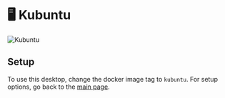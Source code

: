 # 🖥️ Kubuntu
![Kubuntu](https://i.imgur.com/LfRBYXt.png)

## Setup
To use this desktop, change the docker image tag to `kubuntu`. For setup options, go back to the [main page][setup].



[setup]: https://github.com/tibor309/webtop?tab=readme-ov-file#setup
